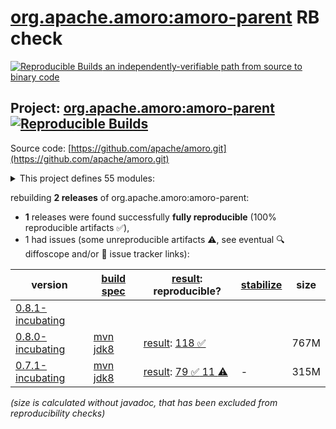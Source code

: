 [org.apache.amoro:amoro-parent](https://central.sonatype.com/artifact/org.apache.amoro/amoro-parent/versions) RB check
=======

[![Reproducible Builds](https://reproducible-builds.org/images/logos/rb.svg) an independently-verifiable path from source to binary code](https://reproducible-builds.org/)

## Project: [org.apache.amoro:amoro-parent](https://central.sonatype.com/artifact/org.apache.amoro/amoro-parent/versions) [![Reproducible Builds](https://img.shields.io/endpoint?url=https://raw.githubusercontent.com/jvm-repo-rebuild/reproducible-central/master/content/org/apache/amoro/badge.json)](https://github.com/jvm-repo-rebuild/reproducible-central/blob/master/content/org/apache/amoro/README.md)

Source code: [https://github.com/apache/amoro.git](https://github.com/apache/amoro.git)

<details><summary>This project defines 55 modules:</summary>

* [org.apache.amoro:amoro-ams](https://central.sonatype.com/artifact/org.apache.amoro/amoro-ams/overview)
* [org.apache.amoro:amoro-ams-api](https://central.sonatype.com/artifact/org.apache.amoro/amoro-ams-api/overview)
* [org.apache.amoro:amoro-ams-metrics](https://central.sonatype.com/artifact/org.apache.amoro/amoro-ams-metrics/overview)
* [org.apache.amoro:amoro-ams-optimizer](https://central.sonatype.com/artifact/org.apache.amoro/amoro-ams-optimizer/overview)
* [org.apache.amoro:amoro-common](https://central.sonatype.com/artifact/org.apache.amoro/amoro-common/overview)
* [org.apache.amoro:amoro-core](https://central.sonatype.com/artifact/org.apache.amoro/amoro-core/overview)
* [org.apache.amoro:amoro-format-hudi](https://central.sonatype.com/artifact/org.apache.amoro/amoro-format-hudi/overview)
* [org.apache.amoro:amoro-format-iceberg](https://central.sonatype.com/artifact/org.apache.amoro/amoro-format-iceberg/overview)
* [org.apache.amoro:amoro-format-mixed](https://central.sonatype.com/artifact/org.apache.amoro/amoro-format-mixed/overview)
* [org.apache.amoro:amoro-format-mixed-flink-1.15](https://central.sonatype.com/artifact/org.apache.amoro/amoro-format-mixed-flink-1.15/overview)
* [org.apache.amoro:amoro-format-mixed-flink-1.16](https://central.sonatype.com/artifact/org.apache.amoro/amoro-format-mixed-flink-1.16/overview)
* [org.apache.amoro:amoro-format-mixed-flink-1.17](https://central.sonatype.com/artifact/org.apache.amoro/amoro-format-mixed-flink-1.17/overview)
* [org.apache.amoro:amoro-format-mixed-flink-common-format](https://central.sonatype.com/artifact/org.apache.amoro/amoro-format-mixed-flink-common-format/overview)
* [org.apache.amoro:amoro-format-mixed-flink-common-iceberg-bridge](https://central.sonatype.com/artifact/org.apache.amoro/amoro-format-mixed-flink-common-iceberg-bridge/overview)
* [org.apache.amoro:amoro-format-mixed-flink-runtime-1.15](https://central.sonatype.com/artifact/org.apache.amoro/amoro-format-mixed-flink-runtime-1.15/overview)
* [org.apache.amoro:amoro-format-mixed-flink-runtime-1.16](https://central.sonatype.com/artifact/org.apache.amoro/amoro-format-mixed-flink-runtime-1.16/overview)
* [org.apache.amoro:amoro-format-mixed-flink-runtime-1.17](https://central.sonatype.com/artifact/org.apache.amoro/amoro-format-mixed-flink-runtime-1.17/overview)
* [org.apache.amoro:amoro-format-mixed-spark-3-common](https://central.sonatype.com/artifact/org.apache.amoro/amoro-format-mixed-spark-3-common/overview)
* [org.apache.amoro:amoro-format-mixed-spark-3.2](https://central.sonatype.com/artifact/org.apache.amoro/amoro-format-mixed-spark-3.2/overview)
* [org.apache.amoro:amoro-format-mixed-spark-3.3](https://central.sonatype.com/artifact/org.apache.amoro/amoro-format-mixed-spark-3.3/overview)
* [org.apache.amoro:amoro-format-mixed-spark-3.5](https://central.sonatype.com/artifact/org.apache.amoro/amoro-format-mixed-spark-3.5/overview)
* [org.apache.amoro:amoro-format-mixed-spark-runtime-3.2](https://central.sonatype.com/artifact/org.apache.amoro/amoro-format-mixed-spark-runtime-3.2/overview)
* [org.apache.amoro:amoro-format-mixed-spark-runtime-3.3](https://central.sonatype.com/artifact/org.apache.amoro/amoro-format-mixed-spark-runtime-3.3/overview)
* [org.apache.amoro:amoro-format-mixed-spark-runtime-3.5](https://central.sonatype.com/artifact/org.apache.amoro/amoro-format-mixed-spark-runtime-3.5/overview)
* [org.apache.amoro:amoro-format-paimon](https://central.sonatype.com/artifact/org.apache.amoro/amoro-format-paimon/overview)
* [org.apache.amoro:amoro-metrics](https://central.sonatype.com/artifact/org.apache.amoro/amoro-metrics/overview)
* [org.apache.amoro:amoro-metrics-prometheus](https://central.sonatype.com/artifact/org.apache.amoro/amoro-metrics-prometheus/overview)
* [org.apache.amoro:amoro-mixed-flink](https://central.sonatype.com/artifact/org.apache.amoro/amoro-mixed-flink/overview)
* [org.apache.amoro:amoro-mixed-flink-common](https://central.sonatype.com/artifact/org.apache.amoro/amoro-mixed-flink-common/overview)
* [org.apache.amoro:amoro-mixed-format](https://central.sonatype.com/artifact/org.apache.amoro/amoro-mixed-format/overview)
* [org.apache.amoro:amoro-mixed-format-flink](https://central.sonatype.com/artifact/org.apache.amoro/amoro-mixed-format-flink/overview)
* [org.apache.amoro:amoro-mixed-format-flink-1.15](https://central.sonatype.com/artifact/org.apache.amoro/amoro-mixed-format-flink-1.15/overview)
* [org.apache.amoro:amoro-mixed-format-flink-1.16](https://central.sonatype.com/artifact/org.apache.amoro/amoro-mixed-format-flink-1.16/overview)
* [org.apache.amoro:amoro-mixed-format-flink-1.17](https://central.sonatype.com/artifact/org.apache.amoro/amoro-mixed-format-flink-1.17/overview)
* [org.apache.amoro:amoro-mixed-format-flink-common](https://central.sonatype.com/artifact/org.apache.amoro/amoro-mixed-format-flink-common/overview)
* [org.apache.amoro:amoro-mixed-format-flink-common-format](https://central.sonatype.com/artifact/org.apache.amoro/amoro-mixed-format-flink-common-format/overview)
* [org.apache.amoro:amoro-mixed-format-flink-common-iceberg-bridge](https://central.sonatype.com/artifact/org.apache.amoro/amoro-mixed-format-flink-common-iceberg-bridge/overview)
* [org.apache.amoro:amoro-mixed-format-flink-runtime-1.15](https://central.sonatype.com/artifact/org.apache.amoro/amoro-mixed-format-flink-runtime-1.15/overview)
* [org.apache.amoro:amoro-mixed-format-flink-runtime-1.16](https://central.sonatype.com/artifact/org.apache.amoro/amoro-mixed-format-flink-runtime-1.16/overview)
* [org.apache.amoro:amoro-mixed-format-flink-runtime-1.17](https://central.sonatype.com/artifact/org.apache.amoro/amoro-mixed-format-flink-runtime-1.17/overview)
* [org.apache.amoro:amoro-mixed-format-hive](https://central.sonatype.com/artifact/org.apache.amoro/amoro-mixed-format-hive/overview)
* [org.apache.amoro:amoro-mixed-format-spark](https://central.sonatype.com/artifact/org.apache.amoro/amoro-mixed-format-spark/overview)
* [org.apache.amoro:amoro-mixed-format-spark-3-common](https://central.sonatype.com/artifact/org.apache.amoro/amoro-mixed-format-spark-3-common/overview)
* [org.apache.amoro:amoro-mixed-format-spark-3.2](https://central.sonatype.com/artifact/org.apache.amoro/amoro-mixed-format-spark-3.2/overview)
* [org.apache.amoro:amoro-mixed-format-spark-3.3](https://central.sonatype.com/artifact/org.apache.amoro/amoro-mixed-format-spark-3.3/overview)
* [org.apache.amoro:amoro-mixed-format-spark-runtime-3.2](https://central.sonatype.com/artifact/org.apache.amoro/amoro-mixed-format-spark-runtime-3.2/overview)
* [org.apache.amoro:amoro-mixed-format-spark-runtime-3.3](https://central.sonatype.com/artifact/org.apache.amoro/amoro-mixed-format-spark-runtime-3.3/overview)
* [org.apache.amoro:amoro-mixed-hive](https://central.sonatype.com/artifact/org.apache.amoro/amoro-mixed-hive/overview)
* [org.apache.amoro:amoro-mixed-spark](https://central.sonatype.com/artifact/org.apache.amoro/amoro-mixed-spark/overview)
* [org.apache.amoro:amoro-optimizer](https://central.sonatype.com/artifact/org.apache.amoro/amoro-optimizer/overview)
* [org.apache.amoro:amoro-optimizer-common](https://central.sonatype.com/artifact/org.apache.amoro/amoro-optimizer-common/overview)
* [org.apache.amoro:amoro-optimizer-flink](https://central.sonatype.com/artifact/org.apache.amoro/amoro-optimizer-flink/overview)
* [org.apache.amoro:amoro-optimizer-spark](https://central.sonatype.com/artifact/org.apache.amoro/amoro-optimizer-spark/overview)
* [org.apache.amoro:amoro-optimizer-standalone](https://central.sonatype.com/artifact/org.apache.amoro/amoro-optimizer-standalone/overview)
* [org.apache.amoro:amoro-parent](https://central.sonatype.com/artifact/org.apache.amoro/amoro-parent/overview)
</details>

rebuilding **2 releases** of org.apache.amoro:amoro-parent:
- **1** releases were found successfully **fully reproducible** (100% reproducible artifacts :white_check_mark:),
- 1 had issues (some unreproducible artifacts :warning:, see eventual :mag: diffoscope and/or :memo: issue tracker links):

| version | [build spec](/BUILDSPEC.md) | [result](https://reproducible-builds.org/docs/jvm/): reproducible? | [stabilize](https://github.com/google/oss-rebuild/blob/main/cmd/stabilize/README.md) | size |
| -- | --------- | ------ | ------ | -- |
| [0.8.1-incubating](https://central.sonatype.com/artifact/org.apache.amoro/amoro-parent/0.8.1-incubating/pom) | | | |
| [0.8.0-incubating](https://central.sonatype.com/artifact/org.apache.amoro/amoro-parent/0.8.0-incubating/pom) | [mvn jdk8](amoro-0.8.0-incubating.buildspec) | [result](amoro-parent-0.8.0-incubating.buildinfo): [118 :white_check_mark: ](amoro-parent-0.8.0-incubating.buildcompare) | | 767M |
| [0.7.1-incubating](https://central.sonatype.com/artifact/org.apache.amoro/amoro-parent/0.7.1-incubating/pom) | [mvn jdk8](amoro-0.7.1-incubating.buildspec) | [result](amoro-parent-0.7.1-incubating.buildinfo): [79 :white_check_mark:  11 :warning:](amoro-parent-0.7.1-incubating.buildcompare) | - | 315M |

<i>(size is calculated without javadoc, that has been excluded from reproducibility checks)</i>
